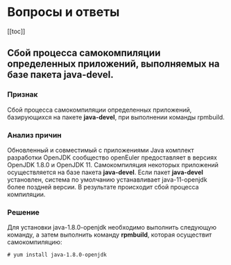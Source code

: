 # Вопросы и ответы

\[\[toc]]

## Сбой процесса самокомпиляции определенных приложений, выполняемых на базе пакета **java-devel**.

### Признак

Сбой процесса самокомпиляции определенных приложений, базирующихся на пакете **java-devel**, при выполнении команды rpmbuild.

### Анализ причин

Обновленный и совместимый с приложениями Java комплект разработки OpenJDK сообщество openEuler предоставляет в версиях OpenJDK 1.8.0 и OpenJDK 11. Самокомпиляция некоторых приложений осуществляется на базе пакета **java-devel**. Если пакет **java-devel** установлен, система по умолчанию устанавливает java-11-openjdk более поздней версии. В результате происходит сбой процесса компиляции.

### Решение

Для установки java-1.8.0-openjdk необходимо выполнить следующую команду, а затем выполнить команду **rpmbuild**, которая осуществит самокомпиляцию:

```
# yum install java-1.8.0-openjdk   

```